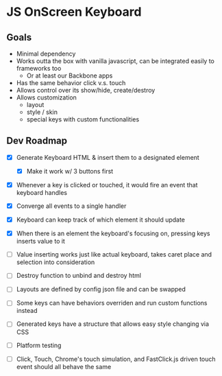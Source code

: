 # JS OnScreen Keyboard

## Goals

- Minimal dependency
- Works outta the box with vanilla javascript, can be integrated easily to frameworks too
  - Or at least our Backbone apps
- Has the same behavior click v.s. touch
- Allows control over its show/hide, create/destroy
- Allows customization
  - layout
  - style / skin
  - special keys with custom functionalities

## Dev Roadmap

- [x] Generate Keyboard HTML & insert them to a designated element
  - [x] Make it work w/ 3 buttons first
- [x] Whenever a key is clicked or touched, it would fire an event that keyboard handles
- [x] Converge all events to a single handler
- [x] Keyboard can keep track of which element it should update
- [x] When there is an element the keyboard's focusing on, pressing keys inserts value to it
- [ ] Value inserting works just like actual keyboard, takes caret place and selection into consideration
- [ ] Destroy function to unbind and destroy html
- [ ] Layouts are defined by config json file and can be swapped
- [ ] Some keys can have behaviors overriden and run custom functions instead
- [ ] Generated keys have a structure that allows easy style changing via CSS

- [ ] Platform testing
- [ ] Click, Touch, Chrome's touch simulation, and FastClick.js driven touch event should all behave the same
